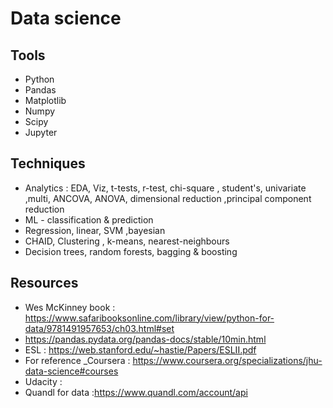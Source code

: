 
# Data science

## Tools
* Python
* Pandas
* Matplotlib
* Numpy
* Scipy
* Jupyter

## Techniques
* Analytics : EDA, Viz, t-tests, r-test, chi-square , student's, univariate ,multi, ANCOVA, ANOVA, dimensional reduction ,principal component reduction
* ML - classification & prediction
* Regression, linear, SVM ,bayesian 
* CHAID, Clustering , k-means, nearest-neighbours
* Decision trees, random forests, bagging & boosting


## Resources
* Wes McKinney book : https://www.safaribooksonline.com/library/view/python-for-data/9781491957653/ch03.html#set
* https://pandas.pydata.org/pandas-docs/stable/10min.html
* ESL : https://web.stanford.edu/~hastie/Papers/ESLII.pdf
* For reference _Coursera : https://www.coursera.org/specializations/jhu-data-science#courses
* Udacity :
* Quandl for data  :https://www.quandl.com/account/api
